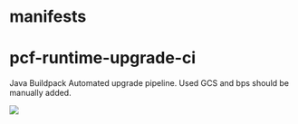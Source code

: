 # manifests
# pcf-runtime-upgrade-ci

Java Buildpack Automated upgrade pipeline. Used GCS and bps should be manually added.

![](https://github.com/tkaburagi1214/pcf-runtime-upgrade-ci/blob/master/Screen%20Shot%200030-03-07%20at%2012.47.19%20AM.png)
